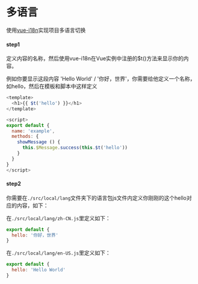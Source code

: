 # 多语言

使用[vue-i18n](https://kazupon.github.io/vue-i18n)实现项目多语言切换

#### step1

定义内容的名称，然后使用vue-i18n在Vue实例中注册的$t()方法来显示你的内容。

例如你要显示这段内容 'Hello World' / '你好，世界'，你需要给他定义一个名称，如hello，然后在模板和脚本中这样定义
```javascript
<template>
  <h1>{{ $t('hello') }}</h1>
</template>
```

```javascript
<script>
export default {
  name: 'example',
  methods: {
    showMessage () {
      this.$Message.success(this.$t('hello'))
    }
  }
}
</script>
```

#### step2

你需要在`./src/local/lang`文件夹下的语言包js文件内定义你刚刚的这个hello对应的内容，如下：

在`./src/local/lang/zh-CN.js`里定义如下：

```javascript
export default {
  hello: '你好，世界'
}
```

在`./src/local/lang/en-US.js`里定义如下：

```javascript
export default {
  hello: 'Hello World'
}
```